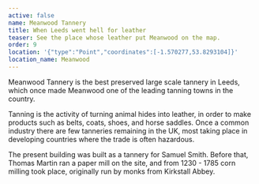 ```yaml
---
active: false
name: Meanwood Tannery
title: When Leeds went hell for leather
teaser: See the place whose leather put Meanwood on the map.
order: 9
location: '{"type":"Point","coordinates":[-1.570277,53.8293104]}'
location_name: Meanwood
---
```

Meanwood Tannery is the best preserved large scale tannery in Leeds, which once made Meanwood one of the leading tanning towns in the country.

Tanning is the activity of turning animal hides into leather, in order to make products such as belts, coats, shoes, and horse saddles. Once a common industry there are few tanneries remaining in the UK, most taking place in developing countries where the trade is often hazardous.

The present building was built as a tannery for Samuel Smith. Before that, Thomas Martin ran a paper mill on the site, and from 1230 - 1785 corn milling took place, originally run by monks from Kirkstall Abbey.
